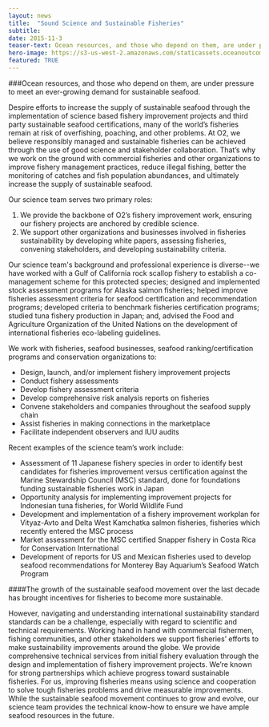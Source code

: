 ```yaml
---
layout: news
title:  "Sound Science and Sustainable Fisheries"
subtitle:
date: 2015-11-3
teaser-text: Ocean resources, and those who depend on them, are under pressure to meet an ever-growing demand for sustainable seafood. At O2, we believe responsibly managed and sustainable fisheries can be achieved through the use of good science and stakeholder collaboration.
hero-image: https://s3-us-west-2.amazonaws.com/staticassets.oceanoutcomes.org/news+and+analysis/hero+images/science-credibility-success-hero.jpg
featured: TRUE
---
```


###Ocean resources, and those who depend on them, are under pressure to meet an ever-growing demand for sustainable seafood. 

Despire efforts to increase the supply of sustainable seafood through the implementation of science based fishery improvement projects and third party sustainable seafood certifications, many of the world’s fisheries remain at risk of overfishing, poaching, and other problems. At O2, we believe responsibly managed and sustainable fisheries can be achieved through the use of good science and stakeholder collaboration. That’s why we work on the ground with commercial fisheries and other organizations to improve fishery management practices, reduce illegal fishing, better the monitoring of catches and fish population abundances, and ultimately increase the supply of sustainable seafood.

Our science team serves two primary roles:

1. We provide the backbone of O2’s fishery improvement work, ensuring our fishery projects are anchored by credible science.
2. We support other organizations and businesses involved in fisheries sustainability by developing white papers, assessing fisheries, convening stakeholders, and developing sustainability criteria.

Our science team's background and professional experience is diverse--we have worked with a Gulf of California rock scallop fishery to establish a co-management scheme for this protected species; designed and implemented stock assessment programs for Alaska salmon fisheries; helped improve fisheries assessment criteria for seafood certification and recommendation programs; developed criteria to benchmark fisheries certification programs; studied tuna fishery production in Japan; and, advised the Food and Agriculture Organization of the United Nations on the development of international fisheries eco-labeling guidelines.

We work with fisheries, seafood businesses, seafood ranking/certification programs and conservation organizations to:  

* Design, launch, and/or implement fishery improvement projects
* Conduct fishery assessments 
* Develop fishery assessment criteria
* Develop comprehensive risk analysis reports on fisheries
* Convene stakeholders and companies throughout the seafood supply chain 
* Assist fisheries in making connections in the marketplace
* Facilitate independent observers and IUU audits

Recent examples of the science team’s work include:

* Assessment of 11 Japanese fishery species in order to identify best candidates for fisheries improvement versus certification against the Marine Stewardship Council (MSC) standard, done for foundations funding sustainable fisheries work in Japan
* Opportunity analysis for implementing improvement projects for Indonesian tuna fisheries, for World Wildlife Fund
* Development and implementation of a fishery improvement workplan for Vityaz-Avto and Delta West Kamchatka salmon fisheries, fisheries which recently entered the MSC process
* Market assessment for the MSC certified Snapper fishery in Costa Rica for Conservation International
* Development of reports for US and Mexican fisheries used to develop seafood recommendations for Monterey Bay Aquarium’s Seafood Watch Program

####The growth of the sustainable seafood movement over the last decade has brought incentives for fisheries to become more sustainable. 

However, navigating and understanding international sustainability standard standards can be a challenge, especially with regard to scientific and technical requirements. Working hand in hand with commercial fishermen, fishing communities, and other stakeholders we support fisheries’ efforts to make sustainability improvements around the globe. We provide comprehensive technical services from initial fishery evaluation through the design and implementation of fishery improvement projects. We’re known for strong partnerships which achieve progress toward sustainable fisheries. For us, improving fisheries means using science and cooperation to solve tough fisheries problems and drive measurable improvements. While the sustainable seafood movement continues to grow and evolve, our science team provides the technical know-how to ensure we have ample seafood resources in the future.
